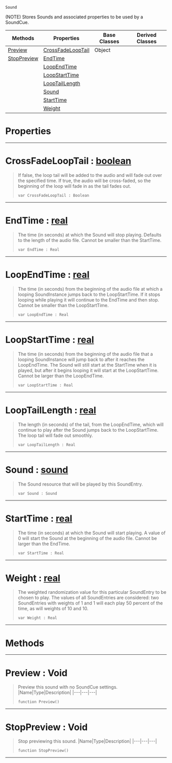  `Sound`

(NOTE) Stores Sounds and associated properties to be used by a SoundCue.

|Methods|Properties|Base Classes|Derived Classes|
|---|---|---|---|
|[ Preview](https://github.com/PlasmaEngine/PlasmaDocs/blob/master/code_reference/class_reference/soundentry.markdown#preview-void)|[ CrossFadeLoopTail](https://github.com/PlasmaEngine/PlasmaDocs/blob/master/code_reference/class_reference/soundentry.markdown#crossfadelooptail-plasma-e)|Object| |
|[ StopPreview](https://github.com/PlasmaEngine/PlasmaDocs/blob/master/code_reference/class_reference/soundentry.markdown#stoppreview-void)|[ EndTime](https://github.com/PlasmaEngine/PlasmaDocs/blob/master/code_reference/class_reference/soundentry.markdown#endtime-plasma-engine-docu)| | |
| |[ LoopEndTime](https://github.com/PlasmaEngine/PlasmaDocs/blob/master/code_reference/class_reference/soundentry.markdown#loopendtime-plasma-engine)| | |
| |[ LoopStartTime](https://github.com/PlasmaEngine/PlasmaDocs/blob/master/code_reference/class_reference/soundentry.markdown#loopstarttime-plasma-engin)| | |
| |[ LoopTailLength](https://github.com/PlasmaEngine/PlasmaDocs/blob/master/code_reference/class_reference/soundentry.markdown#looptaillength-plasma-engi)| | |
| |[ Sound](https://github.com/PlasmaEngine/PlasmaDocs/blob/master/code_reference/class_reference/soundentry.markdown#sound-plasma-engine-docume)| | |
| |[ StartTime](https://github.com/PlasmaEngine/PlasmaDocs/blob/master/code_reference/class_reference/soundentry.markdown#starttime-plasma-engine-do)| | |
| |[ Weight](https://github.com/PlasmaEngine/PlasmaDocs/blob/master/code_reference/class_reference/soundentry.markdown#weight-plasma-engine-docum)| | |


 #  Properties


---  
 #  CrossFadeLoopTail : [boolean](https://github.com/PlasmaEngine/PlasmaDocs/blob/master/code_reference/lightning_base_types/boolean.markdown)

> If false, the loop tail will be added to the audio and will fade out over the specified time. If true, the audio will be cross-faded, so the beginning of the loop will fade in as the tail fades out.
> ``` lang=cpp, name=Lightning
> var CrossFadeLoopTail : Boolean


---  
 #  EndTime : [real](https://github.com/PlasmaEngine/PlasmaDocs/blob/master/code_reference/lightning_base_types/real.markdown)

> The time (in seconds) at which the Sound will stop playing. Defaults to the length of the audio file. Cannot be smaller than the StartTime.
> ``` lang=cpp, name=Lightning
> var EndTime : Real


---  
 #  LoopEndTime : [real](https://github.com/PlasmaEngine/PlasmaDocs/blob/master/code_reference/lightning_base_types/real.markdown)

> The time (in seconds) from the beginning of the audio file at which a looping SoundInstance jumps back to the LoopStartTime. If it stops looping while playing it will continue to the EndTime and then stop. Cannot be smaller than the LoopStartTime.
> ``` lang=cpp, name=Lightning
> var LoopEndTime : Real


---  
 #  LoopStartTime : [real](https://github.com/PlasmaEngine/PlasmaDocs/blob/master/code_reference/lightning_base_types/real.markdown)

> The time (in seconds) from the beginning of the audio file that a looping SoundInstance will jump back to after it reaches the LoopEndTime. The Sound will still start at the StartTime when it is played, but after it begins looping it will start at the LoopStartTime. Cannot be larger than the LoopEndTime.
> ``` lang=cpp, name=Lightning
> var LoopStartTime : Real


---  
 #  LoopTailLength : [real](https://github.com/PlasmaEngine/PlasmaDocs/blob/master/code_reference/lightning_base_types/real.markdown)

> The length (in seconds) of the tail, from the LoopEndTime, which will continue to play after the Sound jumps back to the LoopStartTime. The loop tail will fade out smoothly.
> ``` lang=cpp, name=Lightning
> var LoopTailLength : Real


---  
 #  Sound : [sound](https://github.com/PlasmaEngine/PlasmaDocs/blob/master/code_reference/class_reference/sound.markdown)

> The Sound resource that will be played by this SoundEntry.
> ``` lang=cpp, name=Lightning
> var Sound : Sound


---  
 #  StartTime : [real](https://github.com/PlasmaEngine/PlasmaDocs/blob/master/code_reference/lightning_base_types/real.markdown)

> The time (in seconds) at which the Sound will start playing. A value of 0 will start the Sound at the beginning of the audio file. Cannot be larger than the EndTime.
> ``` lang=cpp, name=Lightning
> var StartTime : Real


---  
 #  Weight : [real](https://github.com/PlasmaEngine/PlasmaDocs/blob/master/code_reference/lightning_base_types/real.markdown)

> The weighted randomization value for this particular SoundEntry to be chosen to play. The values of all SoundEntries are considered: two SoundEntries with weights of 1 and 1 will each play 50 percent of the time, as will weights of 10 and 10.
> ``` lang=cpp, name=Lightning
> var Weight : Real


---  
 #  Methods


---  
 #  Preview : Void

> Preview this sound with no SoundCue settings.
> |Name|Type|Description|
> |---|---|---|
> ``` lang=cpp, name=Lightning
> function Preview()
> ``` 


---  
 #  StopPreview : Void

> Stop previewing this sound.
> |Name|Type|Description|
> |---|---|---|
> ``` lang=cpp, name=Lightning
> function StopPreview()
> ``` 


---  
 

 